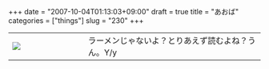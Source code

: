 +++
date = "2007-10-04T01:13:03+09:00"
draft = true
title = "あおば"
categories = ["things"]
slug = "230"
+++

<table width="100%">
<tr>
<td valign="middle" style="width: 30%"><img border="0" src="https://keruru.net/images/4703bf8f378d7-071004-004413.jpg" /></td>
<td valign="middle" style="width: 70%">ラーメンじゃないよ？とりあえず読むよね？うん。Y/y</td>
</tr>
</table>
